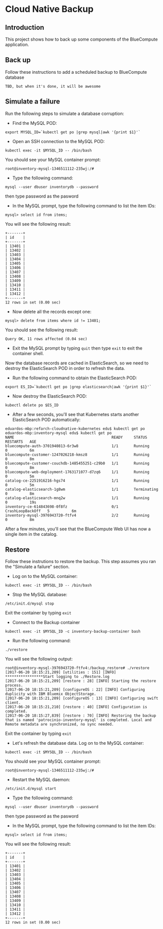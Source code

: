 # Cloud Native Backup

## Introduction

This project shows how to back up some components of the BlueCompute application.

## Back up

Follow these instructions to add a scheduled backup to BlueCompute database

``` TBD, but when it's done, it will be awesome ```

## Simulate a failure

Run the following steps to simulate a database corruption:

* Find the MySQL POD:

```
export MYSQL_ID=`kubectl get po |grep mysql|awk '{print $1}'`
```

* Open an SSH connection to the MySQL POD:

```
kubectl exec -it $MYSQL_ID -- /bin/bash
```

You should see your MySQL container prompt:
```
root@inventory-mysql-1346511112-235wj:/#
```

* Type the following command:
```
mysql --user dbuser inventorydb --password
```
then type password as the pasword

* In the MySQL prompt, type the following command to list the item IDs:

```
mysql> select id from items;
```

You will see the following result:
```
+-------+
| id    |
+-------+
| 13401 |
| 13402 |
| 13403 |
| 13404 |
| 13405 |
| 13406 |
| 13407 |
| 13408 |
| 13409 |
| 13410 |
| 13411 |
| 13412 |
+-------+
12 rows in set (0.00 sec)
```

* Now delete all the records except one:

```
mysql> delete from items where id != 13401;
```

You should see the following result:

```
Query OK, 11 rows affected (0.04 sec)
```

* Exit the MySQL prompt by typing `quit` then type `exit` to exit the container shell.

Now the database records are cached in ElasticSearch, so we need to destroy the ElasticSearch POD in order to refresh the data.

* Run the following command to obtain the ElasticSearch POD:

```
export ES_ID=`kubectl get po |grep elasticsearch|awk '{print $1}'`
```

* Now destroy the ElasticSearch POD:

```
kubectl delete po $ES_ID
```

* After a few seconds, you'll see that Kubernetes starts another ElasticSearch POD automatically:

```
eduardos-mbp:refarch-cloudnative-kubernetes edu$ kubectl get po
eduardos-mbp:inventory-mysql edu$ kubectl get po
NAME                                            READY     STATUS             RESTARTS   AGE
bluecompute-auth-3701940813-6r3w8               1/1       Running            0          6m
bluecompute-customer-1247026218-kmsz8           1/1       Running            0          8m
bluecompute-customer-couchdb-1485455251-c29b0   1/1       Running            0          8m
bluecompute-web-deployment-1763171077-d7zq6     1/1       Running            0          5m
catalog-ce-2251916216-hgs74                     1/1       Running            0          5m
catalog-elasticsearch-1g8wm                     1/1       Terminating        0          8m
catalog-elasticsearch-mnq2w                     1/1       Running            0          19s
inventory-ce-614843698-0f8fz                    0/1       CrashLoopBackOff   5          6m
inventory-mysql-3976943720-ftfv4                2/2       Running            0          8m

```

After a few minutes, you'll see that the BlueCompute Web UI has now a single item in the catalog.

## Restore

Follow these instrutions to restore the backup. This step assumes you ran the "Simulate a failure" section.

* Log on to the MySQL container:

```
kubectl exec -it $MYSQL_ID -- /bin/bash
```

* Stop the MySQL database:
```
/etc/init.d/mysql stop
```
Exit the container by typing `exit`

* Connect to the Backup container
```
kubectl exec -it $MYSQL_ID -c inventory-backup-container bash
```

* Run the following command:
```
./vrestore
```

You will see the following output:

```
root@inventory-mysql-3976943720-ftfv4:/backup_restore# ./vrestore
[2017-06-20 18:15:21,209] [utilities : 151] [INFO] *****************Start logging to ./Restore.log
[2017-06-20 18:15:21,209] [restore : 28] [INFO] Starting the restore process.
[2017-06-20 18:15:21,209] [configureOS : 22] [INFO] Configuring duplicity with IBM Bluemix ObjectStorage.
[2017-06-20 18:15:21,209] [configureOS : 13] [INFO] Configuring swift client.
[2017-06-20 18:15:21,210] [restore : 40] [INFO] Configuration is completed.
[2017-06-20 18:15:27,839] [restore : 70] [INFO] Restoring the backup that is named 'patrocinio-inventory-mysql' is completed. Local and Remote metadata are synchronized, no sync needed.
```

Exit the container by typing `exit`

* Let's refresh the database data. Log on to the MySQL container:

```
kubectl exec -it $MYSQL_ID -- /bin/bash
```

You should see your MySQL container prompt:
```
root@inventory-mysql-1346511112-235wj:/#
```

* Restart the MySQL daemon:

```
/etc/init.d/mysql start
```

* Type the following command:
```
mysql --user dbuser inventorydb --password
```
then type password as the pasword

* In the MySQL prompt, type the following command to list the item IDs:

```
mysql> select id from items;
```

You will see the following result:
```
+-------+
| id    |
+-------+
| 13401 |
| 13402 |
| 13403 |
| 13404 |
| 13405 |
| 13406 |
| 13407 |
| 13408 |
| 13409 |
| 13410 |
| 13411 |
| 13412 |
+-------+
12 rows in set (0.00 sec)
```



